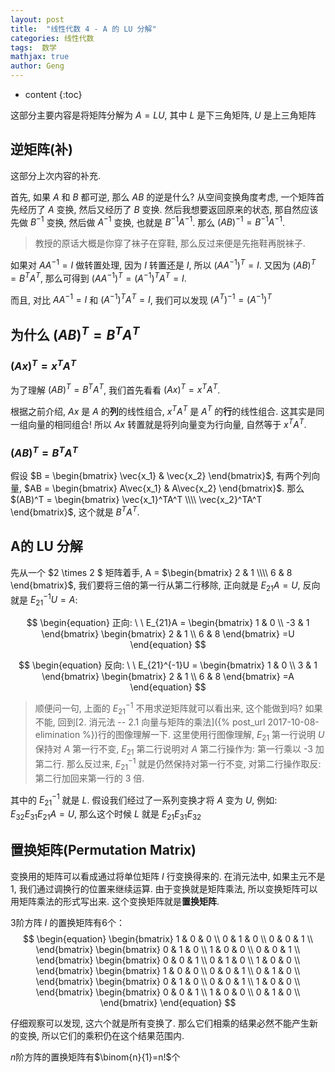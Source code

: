 ```yaml
---
layout: post
title:  "线性代数 4 - A 的 LU 分解"
categories: 线性代数
tags:  数学
mathjax: true
author: Geng
---
```

* content
{:toc}

这部分主要内容是将矩阵分解为 $A = LU$, 其中 $L$ 是下三角矩阵, $U$ 是上三角矩阵






## 逆矩阵(补)

这部分上次内容的补充.

首先, 如果 $A$ 和 $B$ 都可逆, 那么 $AB$ 的逆是什么? 从空间变换角度考虑, 一个矩阵首先经历了 $A$ 变换, 然后又经历了 $B$ 变换. 然后我想要返回原来的状态, 那自然应该先做 $B^{-1}$ 变换, 然后做 $A^{-1}$ 变换, 也就是 $B^{-1}A^{-1}$. 那么 $(AB)^{-1} = B^{-1}A^{-1}$.

> 教授的原话大概是你穿了袜子在穿鞋, 那么反过来便是先拖鞋再脱袜子. 

如果对 $AA^{-1} = I$ 做转置处理, 因为 $I$ 转置还是 $I$, 所以 $(AA^{-1})^{T} = I$. 又因为 $(AB)^T = B^TA^T$, 那么可得到 $(AA^{-1})^{T} = (A^{-1})^TA^T = I$.

而且, 对比 $AA^{-1} = I$ 和 $(A^{-1})^TA^T = I$, 我们可以发现 $(A^T)^{-1} = (A^{-1})^T$

## 为什么 $(AB)^T = B^TA^T$

### $(Ax)^T = x^TA^T$

为了理解 $(AB)^T = B^TA^T$, 我们首先看看 $(Ax)^T = x^TA^T$.

根据之前介绍, $Ax$ 是 $A$ 的**列**的线性组合, $x^TA^T$ 是 $A^T$ 的**行**的线性组合. 这其实是同一组向量的相同组合! 所以 $Ax$ 转置就是将列向量变为行向量, 自然等于 $x^TA^T$.

### $(AB)^T = B^TA^T$

假设 $B = \begin{bmatrix} \vec{x_1} & \vec{x_2} \end{bmatrix}$, 有两个列向量, $AB = \begin{bmatrix} A\vec{x_1} & A\vec{x_2} \end{bmatrix}$. 那么 $(AB)^T = \begin{bmatrix} \vec{x_1}^TA^T \\\\ \vec{x_2}^TA^T \end{bmatrix}$, 这个就是 $B^TA^T$.

## A的 LU 分解



先从一个 $2 \times 2 $ 矩阵着手, A = $\begin{bmatrix} 2 & 1 \\\\ 6 & 8 \end{bmatrix}$, 我们要将三倍的第一行从第二行移除, 正向就是 $E_{21}A = U$, 反向就是  $E_{21}^{-1}U = A$:

$$
\begin{equation}
正向: \ \ 
E_{21}A = 
\begin{bmatrix}
1 & 0 \\
-3 & 1
\end{bmatrix}
\begin{bmatrix}
2 & 1 \\
6 & 8
\end{bmatrix}
=U
\end{equation}
$$

$$
\begin{equation}
反向: \ \ 
E_{21}^{-1}U = 
\begin{bmatrix}
1 & 0 \\
3 & 1
\end{bmatrix}
\begin{bmatrix}
2 & 1 \\
6 & 8
\end{bmatrix}
=A
\end{equation}
$$

> 顺便问一句, 上面的 $E_{21}^{-1}$ 不用求逆矩阵就可以看出来, 这个能做到吗? 如果不能, 回到[2. 消元法 -- 2.1  向量与矩阵的乘法]({% post_url 2017-10-08-elimination %})行的图像理解一下. 这里使用行图像理解, $E_{21}$ 第一行说明 $U$ 保持对 $A$ 第一行不变,  $E_{21}$ 第二行说明对 $A$ 第二行操作为: 第一行乘以 -3 加第二行. 那么反过来, $E_{21}^{-1}$ 就是仍然保持对第一行不变, 对第二行操作取反: 第二行加回来第一行的 3 倍.

其中的 $E_{21}^{-1}$ 就是 $L$. 假设我们经过了一系列变换才将 $A$ 变为 $U$, 例如: $E_{32}E_{31}E_{21}A = U$, 那么这个时候 $L$ 就是 $E_{21}E_{31}E_{32}$

## 置换矩阵(Permutation Matrix)

变换用的矩阵可以看成通过将单位矩阵 $I$ 行变换得来的. 在消元法中, 如果主元不是 1, 我们通过调换行的位置来继续运算. 由于变换就是矩阵乘法, 所以变换矩阵可以用矩阵乘法的形式写出来. 这个变换矩阵就是**置换矩阵**.

3阶方阵 $I$ 的置换矩阵有6个：
$$
\begin{equation}
\begin{bmatrix}
1 & 0 & 0 \\
0 & 1 & 0 \\
0 & 0 & 1 \\
\end{bmatrix}
\begin{bmatrix}
0 & 1 & 0 \\
1 & 0 & 0 \\
0 & 0 & 1 \\
\end{bmatrix}
\begin{bmatrix}
0 & 0 & 1 \\
0 & 1 & 0 \\
1 & 0 & 0 \\
\end{bmatrix}
\begin{bmatrix}
1 & 0 & 0 \\
0 & 0 & 1 \\
0 & 1 & 0 \\
\end{bmatrix}
\begin{bmatrix}
0 & 1 & 0 \\
0 & 0 & 1 \\
1 & 0 & 0 \\
\end{bmatrix}
\begin{bmatrix}
0 & 0 & 1 \\
1 & 0 & 0 \\
0 & 1 & 0 \\
\end{bmatrix}
\end{equation}
$$

仔细观察可以发现, 这六个就是所有变换了. 那么它们相乘的结果必然不能产生新的变换, 所以它们的乘积仍在这个结果范围内.

$n$阶方阵的置换矩阵有$\binom{n}{1}=n!$个
